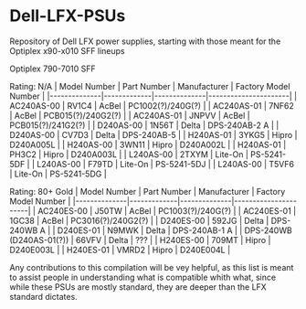 # Dell-LFX-PSUs
Repository of Dell LFX power supplies, starting with those meant for the Optiplex x90-x010 SFF lineups

Optiplex 790-7010 SFF

Rating: N/A
| Model Number | Part Number | Manufacturer | Factory Model Number |
|--------------|-------------|--------------|----------------------|
| AC240AS-00   | RV1C4       | AcBel        | PC1002(?)/240G(?)    |
| AC240AS-01   | 7NF62       | AcBel        | PCB015(?)/240G2(?)   |
| AC240AS-01   | JNPVV       | AcBel        | PCB015(?)/241G2(?)   |
| D240AS-00    | 1N56T       | Delta        | DPS-240AB-2 A        |
| D240AS-00    | CV7D3       | Delta        | DPS-240AB-5          |
| H240AS-01    | 3YKG5       | Hipro        | D240A005L            |
| H240AS-00    | 3WN11       | Hipro        | D240A002L            |
| H240AS-01    | PH3C2       | Hipro        | D240A003L            |
| L240AS-00    | 2TXYM       | Lite-On      | PS-5241-5DF          |
| L240AS-00    | F79TD       | Lite-On      | PS-5241-5DJ          |
| L240AS-00    | T5VF6       | Lite-On      | PS-5241-5DG          |

Rating: 80+ Gold
| Model Number | Part Number | Manufacturer | Factory Model Number |
|--------------|-------------|--------------|----------------------|
| AC240ES-00   | J50TW       | AcBel        | PC1003(?)/240G(?)    |
| AC240ES-01   | 1GC38       | AcBel        | PC3016(?)/240G2(?)   |
| D240ES-00    | 592JG       | Delta        | DPS-240WB A          |
| D240ES-01    | N9MWK       | Delta        | DPS-240AB-1 A        |
| DPS-240WB (D240AS-01(?)) | 66VFV | Delta  | ???                  |
| H240ES-00    | 709MT       | Hipro        | D240E003L            |
| H240ES-01    | VMRD2       | Hipro        | D240E004L            |


Any contributions to this compilation will be vey helpful, as this list is meant to assist people in understanding what is compatible whith what, since while these PSUs are mostly standard, they are deeper than the LFX standard dictates.
